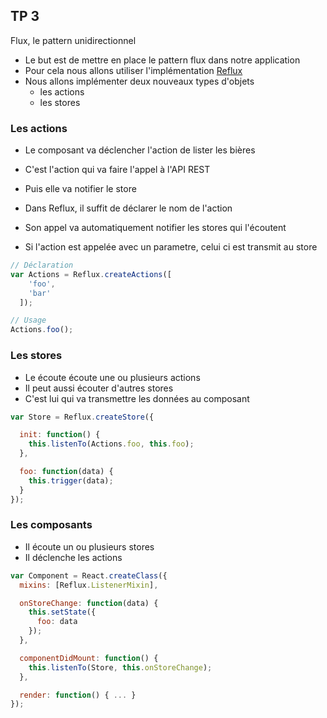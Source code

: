 ## TP 3
Flux, le pattern unidirectionnel



* Le but est de mettre en place le pattern flux dans notre application
* Pour cela nous allons utiliser l'implémentation [Reflux](https://github.com/spoike/refluxjs)
* Nous allons implémenter deux nouveaux types d'objets
    * les actions
    * les stores



### Les actions



* Le composant va déclencher l'action de lister les bières
* C'est l'action qui va faire l'appel à l'API REST
* Puis elle va notifier le store



* Dans Reflux, il suffit de déclarer le nom de l'action
* Son appel va automatiquement notifier les stores qui l'écoutent
* Si l'action est appelée avec un parametre, celui ci est transmit au store



```jsx
// Déclaration
var Actions = Reflux.createActions([
    'foo',
    'bar'
  ]);

// Usage
Actions.foo();
```



### Les stores



* Le écoute écoute une ou plusieurs actions
* Il peut aussi écouter d'autres stores
* C'est lui qui va transmettre les données au composant



```jsx
var Store = Reflux.createStore({

  init: function() {
    this.listenTo(Actions.foo, this.foo);
  },

  foo: function(data) {
    this.trigger(data);
  }
});
```



### Les composants



* Il écoute un ou plusieurs stores
* Il déclenche les actions



```jsx
var Component = React.createClass({
  mixins: [Reflux.ListenerMixin],

  onStoreChange: function(data) {
    this.setState({
      foo: data
    });
  },

  componentDidMount: function() {
    this.listenTo(Store, this.onStoreChange);
  },

  render: function() { ... }
});
```